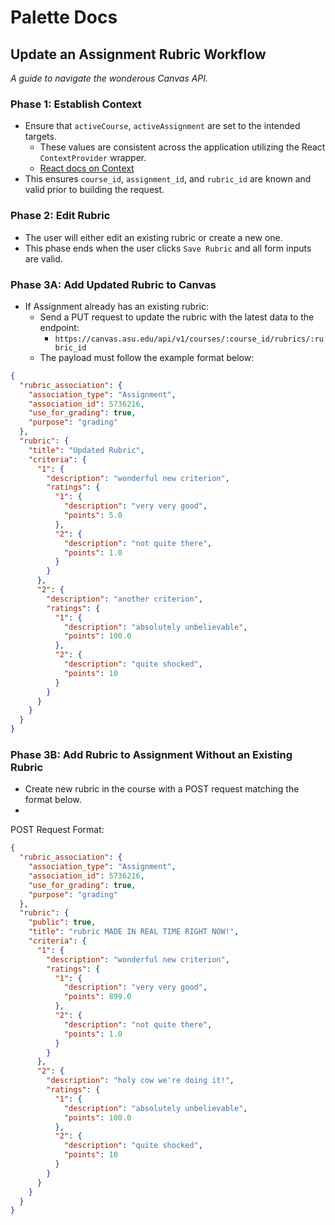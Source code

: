 # Palette Docs

## Update an Assignment Rubric Workflow

_A guide to navigate the wonderous Canvas API._

### Phase 1: Establish Context

- Ensure that `activeCourse`, `activeAssignment` are set to the intended targets.
  - These values are consistent across the application utilizing the React `ContextProvider` wrapper.
  - [React docs on Context](https://react.dev/reference/react/useContext)
- This ensures `course_id`, `assignment_id`, and `rubric_id` are known and valid prior to building the request.

### Phase 2: Edit Rubric

- The user will either edit an existing rubric or create a new one.
- This phase ends when the user clicks `Save Rubric` and all form inputs are valid.

### Phase 3A: Add Updated Rubric to Canvas

- If Assignment already has an existing rubric:
  - Send a PUT request to update the rubric with the latest data to the endpoint:
    - `https://canvas.asu.edu/api/v1/courses/:course_id/rubrics/:rubric_id`
  - The payload must follow the example format below:

```json
{
  "rubric_association": {
    "association_type": "Assignment",
    "association_id": 5736216,
    "use_for_grading": true,
    "purpose": "grading"
  },
  "rubric": {
    "title": "Updated Rubric",
    "criteria": {
      "1": {
        "description": "wonderful new criterion",
        "ratings": {
          "1": {
            "description": "very very good",
            "points": 5.0
          },
          "2": {
            "description": "not quite there",
            "points": 1.0
          }
        }
      },
      "2": {
        "description": "another criterion",
        "ratings": {
          "1": {
            "description": "absolutely unbelievable",
            "points": 100.0
          },
          "2": {
            "description": "quite shocked",
            "points": 10
          }
        }
      }
    }
  }
}
```

### Phase 3B: Add Rubric to Assignment Without an Existing Rubric

- Create new rubric in the course with a POST request matching the format below.
-

POST Request Format:

```json
{
  "rubric_association": {
    "association_type": "Assignment",
    "association_id": 5736216,
    "use_for_grading": true,
    "purpose": "grading"
  },
  "rubric": {
    "public": true,
    "title": "rubric MADE IN REAL TIME RIGHT NOW!",
    "criteria": {
      "1": {
        "description": "wonderful new criterion",
        "ratings": {
          "1": {
            "description": "very very good",
            "points": 899.0
          },
          "2": {
            "description": "not quite there",
            "points": 1.0
          }
        }
      },
      "2": {
        "description": "holy cow we're doing it!",
        "ratings": {
          "1": {
            "description": "absolutely unbelievable",
            "points": 100.0
          },
          "2": {
            "description": "quite shocked",
            "points": 10
          }
        }
      }
    }
  }
}
```

